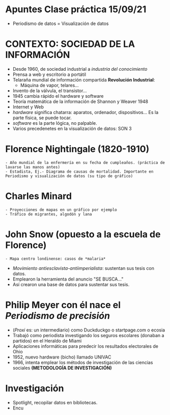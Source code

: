 # Apuntes Clase práctica 15/09/21
- Periodismo de datos = Visualización de datos
# CONTEXTO: SOCIEDAD DE LA INFORMACIÓN
- Desde 1960, de sociedad industrial a *industria del conocimiento*
- Prensa a web y escritorio a portátil
- Telaraña mundial de información compartida
**Revolución Industrial**:
  - Máquina de vapor, telares...
- Invento de la válvula, el transistor...
- 1945 cambia rápido el hardware y software
- Teoría matemática de la información de Shannon y Weaver 1948
- Internet y Web
- *hardware* significa chatarra: aparatos, ordenador, dispositivos... Es la parte física, se puede tocar.
- *software* es la parte lógica, no palpable.
- Varios precedenetes en la visualización de datos: SON 3
# **Florence Nightingale (1820-1910)**
    - Año mundial de la enfermería en su fecha de cumpleaños. (práctica de lavarse las manos antes)
    - Estadista, Ej.- Diagrama de causas de mortalidad. Importante en Periodismo y visualización de datos (su tipo de gráfico)
# **Charles Minard**
    - Proyecciones de mapas en un gráfico por ejemplo
    - Tráfico de migrantes, algodón y lana
# **John Snow** (opuesto a la escuela de Florence)
    - Mapa centro londinense: casos de *malaria*
- *Movimiento antiesclavista-antiimperialista*: sustentan sus tesis con datos.
- Emplearon la herramienta del anuncio "SE BUSCA..."
- Así crearon una base de datos para sustentar sus tesis.
# **Philip Meyer** con él nace el *Periodismo de precisión*
- (*Proxi* es: un intermediario) como Duckduckgo o startpage.com o ecosia
- Trabajó como periodista investigando los seguros escolares (donaban a partidos) en el Heraldo de Miami
- Aplicaciones informáticas para predecir los resultados electorales de Ohio
- 1952, nuevo hardware (bicho) llamado UNIVAC
- 1966, intenta emplear los métodos de investigación de las ciencias sociales **(METODOLOGÍA DE INVESTIGACIÓN)**
# Investigación
- Spotlight, recopilar datos en bibliotecas.
- Encu
